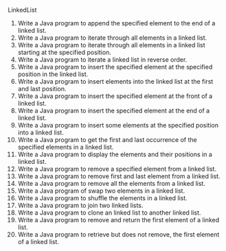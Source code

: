 LinkedList

1. Write a Java program to append the specified element to the end of a linked list.
2. Write a Java program to iterate through all elements in a linked list.
3. Write a Java program to iterate through all elements in a linked list starting at the specified position.
4. Write a Java program to iterate a linked list in reverse order.
5. Write a Java program to insert the specified element at the specified position in the linked list.
6. Write a Java program to insert elements into the linked list at the first and last position.
7. Write a Java program to insert the specified element at the front of a linked list.
8. Write a Java program to insert the specified element at the end of a linked list.
9. Write a Java program to insert some elements at the specified position into a linked list.
10. Write a Java program to get the first and last occurrence of the specified elements in a linked list.
11. Write a Java program to display the elements and their positions in a linked list.
12. Write a Java program to remove a specified element from a linked list.
13. Write a Java program to remove first and last element from a linked list.
14. Write a Java program to remove all the elements from a linked list.
15. Write a Java program of swap two elements in a linked list.
16. Write a Java program to shuffle the elements in a linked list.
17. Write a Java program to join two linked lists.
18. Write a Java program to clone an linked list to another linked list.
19. Write a Java program to remove and return the first element of a linked list.
20. Write a Java program to retrieve but does not remove, the first element of a linked list.